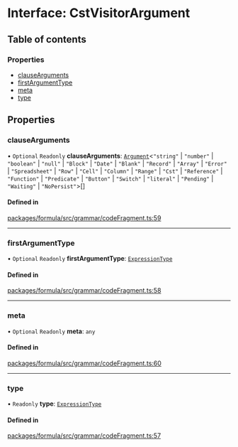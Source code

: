 # Interface: CstVisitorArgument

## Table of contents

### Properties

- [clauseArguments](CstVisitorArgument.md#clausearguments)
- [firstArgumentType](CstVisitorArgument.md#firstargumenttype)
- [meta](CstVisitorArgument.md#meta)
- [type](CstVisitorArgument.md#type)

## Properties

### <a id="clausearguments" name="clausearguments"></a> clauseArguments

• `Optional` `Readonly` **clauseArguments**: [`Argument`](Argument.md)<``"string"`` \| ``"number"`` \| ``"boolean"`` \| ``"null"`` \| ``"Block"`` \| ``"Date"`` \| ``"Blank"`` \| ``"Record"`` \| ``"Array"`` \| ``"Error"`` \| ``"Spreadsheet"`` \| ``"Row"`` \| ``"Cell"`` \| ``"Column"`` \| ``"Range"`` \| ``"Cst"`` \| ``"Reference"`` \| ``"Function"`` \| ``"Predicate"`` \| ``"Button"`` \| ``"Switch"`` \| ``"literal"`` \| ``"Pending"`` \| ``"Waiting"`` \| ``"NoPersist"``\>[]

#### Defined in

[packages/formula/src/grammar/codeFragment.ts:59](https://github.com/mashcard/mashcard/blob/main/packages/formula/src/grammar/codeFragment.ts#L59)

___

### <a id="firstargumenttype" name="firstargumenttype"></a> firstArgumentType

• `Optional` `Readonly` **firstArgumentType**: [`ExpressionType`](../README.md#expressiontype)

#### Defined in

[packages/formula/src/grammar/codeFragment.ts:58](https://github.com/mashcard/mashcard/blob/main/packages/formula/src/grammar/codeFragment.ts#L58)

___

### <a id="meta" name="meta"></a> meta

• `Optional` `Readonly` **meta**: `any`

#### Defined in

[packages/formula/src/grammar/codeFragment.ts:60](https://github.com/mashcard/mashcard/blob/main/packages/formula/src/grammar/codeFragment.ts#L60)

___

### <a id="type" name="type"></a> type

• `Readonly` **type**: [`ExpressionType`](../README.md#expressiontype)

#### Defined in

[packages/formula/src/grammar/codeFragment.ts:57](https://github.com/mashcard/mashcard/blob/main/packages/formula/src/grammar/codeFragment.ts#L57)
